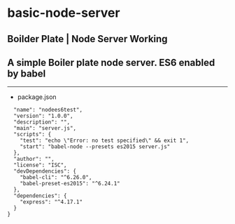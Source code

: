 # basic-node-server

## Boilder Plate | Node Server Working
## A simple Boiler plate node server. ES6 enabled by babel
------------
- package.json
```{
  "name": "nodees6test",
  "version": "1.0.0",
  "description": "",
  "main": "server.js",
  "scripts": {
    "test": "echo \"Error: no test specified\" && exit 1",
    "start": "babel-node --presets es2015 server.js"
  },
  "author": "",
  "license": "ISC",
  "devDependencies": {
    "babel-cli": "^6.26.0",
    "babel-preset-es2015": "^6.24.1"
  },
  "dependencies": {
    "express": "^4.17.1"
  }
}
```
